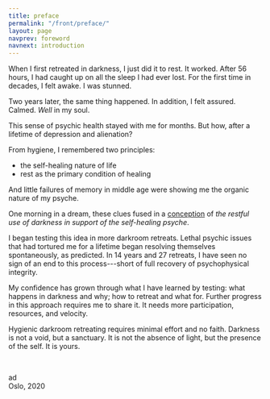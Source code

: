 ```yaml
---
title: preface
permalink: "/front/preface/"
layout: page
navprev: foreword
navnext: introduction
---
```


When I first retreated in darkness, I just did it to rest. It worked. After 56 hours, I had caught up on all the sleep I had ever lost. For the first time in decades, I felt awake. I was stunned.

Two years later, the same thing happened. In addition, I felt assured. Calmed. _Well_ in my soul. 

This sense of psychic health stayed with me for months. But how, after a lifetime of depression and alienation?

From hygiene, I remembered two principles:

- the self-healing nature of life
- rest as the primary condition of healing

And little failures of memory in middle age were showing me the organic nature of my psyche.

One morning in a dream, these clues fused in a [conception](/conjecture) of _the restful use of darkness in support of the self-healing psyche_.

I began testing this idea in more darkroom retreats. Lethal psychic issues that had tortured me for a lifetime began resolving themselves spontaneously, as predicted. In 14 years and 27 retreats, I have seen no sign of an end to this process---short of full recovery of psychophysical integrity.

My confidence has grown through what I have learned by testing: what happens in darkness and why; how to retreat and what for. Further progress in this approach requires me to share it. It needs more participation, resources, and velocity. 

Hygienic darkroom retreating requires minimal effort and no faith. Darkness is not a void, but a sanctuary. It is not the absence of light, but the presence of the self. It is yours.

&nbsp;

ad  
Oslo, 2020
